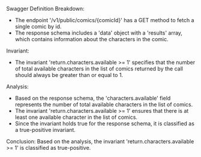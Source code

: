 Swagger Definition Breakdown:
- The endpoint '/v1/public/comics/{comicId}' has a GET method to fetch a single comic by id.
- The response schema includes a 'data' object with a 'results' array, which contains information about the characters in the comic.

Invariant:
- The invariant 'return.characters.available >= 1' specifies that the number of total available characters in the list of comics returned by the call should always be greater than or equal to 1.

Analysis:
- Based on the response schema, the 'characters.available' field represents the number of total available characters in the list of comics.
- The invariant 'return.characters.available >= 1' ensures that there is at least one available character in the list of comics.
- Since the invariant holds true for the response schema, it is classified as a true-positive invariant.

Conclusion:
Based on the analysis, the invariant 'return.characters.available >= 1' is classified as true-positive.
